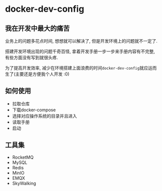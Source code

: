 # docker-dev-config

## 我在开发中最大的痛苦

业务上的问题多花点时间, 想想就可以解决了, 但是开发环境上的问题就不一定了.

搭建开发环境出现的问题千奇百怪, 拿着开发手册一步一步来手册内容有不完整, 有些方面没有写到就很头疼.

为了提高开发效率, 减少在环境搭建上面浪费的时间`docker-dev-config`就应运而生了(主要还是方便我个人开发 :0)

## 如何使用

- 拉取仓库
- 下载docker-compose
- 选择对应操作系统的目录并且进入
- 读取手册
- 启动

## 工具集

- RocketMQ
- MySQL
- Redis
- MinIO
- EMQX
- SkyWalking
